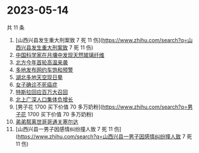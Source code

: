 # 2023-05-14

共 11 条

<!-- BEGIN -->
<!-- 最后更新时间 Sun May 14 2023 20:08:19 GMT+0800 (China Standard Time) -->

1. [山西兴县发生重大刑案致 7 死 11
   伤](https://www.zhihu.com/search?q=山西兴县发生重大刑案致 7 死 11 伤)
1. [中国科学家在月壤中发现天然玻璃纤维](https://www.zhihu.com/search?q=中国科学家在月壤中发现天然玻璃纤维)
1. [北方今年首轮高温来袭](https://www.zhihu.com/search?q=北方今年首轮高温来袭)
1. [多地发布网约车饱和预警](https://www.zhihu.com/search?q=多地发布网约车饱和预警)
1. [湖北多地天空现日晕](https://www.zhihu.com/search?q=湖北多地天空现日晕)
1. [女子确诊不死癌症](https://www.zhihu.com/search?q=女子确诊不死癌症)
1. [特斯拉回应百万大召回](https://www.zhihu.com/search?q=特斯拉回应百万大召回)
1. [北上广深人口集体负增长](https://www.zhihu.com/search?q=北上广深人口集体负增长)
1. [男子花 1700 买下价值 70 多万奶粉](https://www.zhihu.com/search?q=男子花 1700
   买下价值 70 多万奶粉)
1. [弟弟帮离世哥哥通关塞尔达](https://www.zhihu.com/search?q=弟弟帮离世哥哥通关塞尔达)
1. [山西兴县一男子因感情纠纷撞人致 7 死 11
   伤](https://www.zhihu.com/search?q=山西兴县一男子因感情纠纷撞人致 7 死 11 伤)

<!-- END -->
